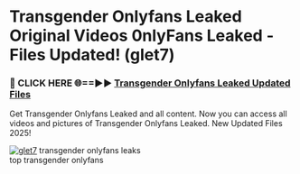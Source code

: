 # Transgender Onlyfans Leaked Original Videos 0nlyFans Leaked - Files Updated! (glet7)

<h3>🔴 CLICK HERE 🌐==►► <a href="https://tinyurl.com/3hn5wdd3" rel="nofollow">Transgender Onlyfans Leaked Updated Files</a></h3>

Get Transgender Onlyfans Leaked and all content. Now you can access all videos and pictures of Transgender Onlyfans Leaked. New Updated Files 2025!

[![glet7](https://i.imgur.com/4HnBqBT.gif)](https://tinyurl.com/3hn5wdd3)
transgender onlyfans leaks<br>
top transgender onlyfans